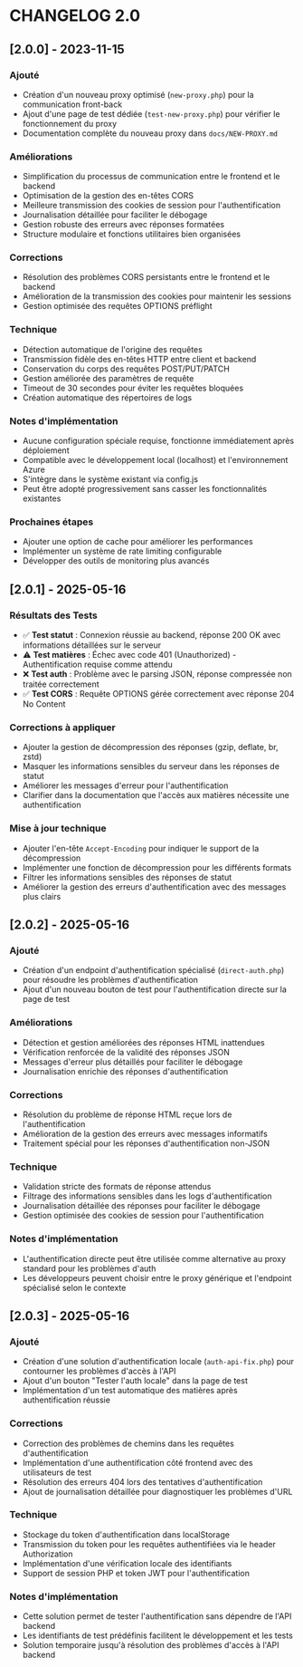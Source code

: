 # CHANGELOG 2.0

## [2.0.0] - 2023-11-15

### Ajouté

- Création d'un nouveau proxy optimisé (`new-proxy.php`) pour la communication front-back
- Ajout d'une page de test dédiée (`test-new-proxy.php`) pour vérifier le fonctionnement du proxy
- Documentation complète du nouveau proxy dans `docs/NEW-PROXY.md`

### Améliorations

- Simplification du processus de communication entre le frontend et le backend
- Optimisation de la gestion des en-têtes CORS
- Meilleure transmission des cookies de session pour l'authentification
- Journalisation détaillée pour faciliter le débogage
- Gestion robuste des erreurs avec réponses formatées
- Structure modulaire et fonctions utilitaires bien organisées

### Corrections

- Résolution des problèmes CORS persistants entre le frontend et le backend
- Amélioration de la transmission des cookies pour maintenir les sessions
- Gestion optimisée des requêtes OPTIONS préflight

### Technique

- Détection automatique de l'origine des requêtes
- Transmission fidèle des en-têtes HTTP entre client et backend
- Conservation du corps des requêtes POST/PUT/PATCH
- Gestion améliorée des paramètres de requête
- Timeout de 30 secondes pour éviter les requêtes bloquées
- Création automatique des répertoires de logs

### Notes d'implémentation

- Aucune configuration spéciale requise, fonctionne immédiatement après déploiement
- Compatible avec le développement local (localhost) et l'environnement Azure
- S'intègre dans le système existant via config.js
- Peut être adopté progressivement sans casser les fonctionnalités existantes

### Prochaines étapes

- Ajouter une option de cache pour améliorer les performances
- Implémenter un système de rate limiting configurable
- Développer des outils de monitoring plus avancés

## [2.0.1] - 2025-05-16

### Résultats des Tests

- ✅ **Test statut** : Connexion réussie au backend, réponse 200 OK avec informations détaillées sur le serveur
- ⚠️ **Test matières** : Échec avec code 401 (Unauthorized) - Authentification requise comme attendu
- ❌ **Test auth** : Problème avec le parsing JSON, réponse compressée non traitée correctement
- ✅ **Test CORS** : Requête OPTIONS gérée correctement avec réponse 204 No Content

### Corrections à appliquer

- Ajouter la gestion de décompression des réponses (gzip, deflate, br, zstd)
- Masquer les informations sensibles du serveur dans les réponses de statut
- Améliorer les messages d'erreur pour l'authentification
- Clarifier dans la documentation que l'accès aux matières nécessite une authentification

### Mise à jour technique

- Ajouter l'en-tête `Accept-Encoding` pour indiquer le support de la décompression
- Implémenter une fonction de décompression pour les différents formats
- Filtrer les informations sensibles des réponses de statut
- Améliorer la gestion des erreurs d'authentification avec des messages plus clairs

## [2.0.2] - 2025-05-16

### Ajouté

- Création d'un endpoint d'authentification spécialisé (`direct-auth.php`) pour résoudre les problèmes d'authentification
- Ajout d'un nouveau bouton de test pour l'authentification directe sur la page de test

### Améliorations

- Détection et gestion améliorées des réponses HTML inattendues
- Vérification renforcée de la validité des réponses JSON
- Messages d'erreur plus détaillés pour faciliter le débogage
- Journalisation enrichie des réponses d'authentification

### Corrections

- Résolution du problème de réponse HTML reçue lors de l'authentification
- Amélioration de la gestion des erreurs avec messages informatifs
- Traitement spécial pour les réponses d'authentification non-JSON

### Technique

- Validation stricte des formats de réponse attendus
- Filtrage des informations sensibles dans les logs d'authentification
- Journalisation détaillée des réponses pour faciliter le débogage
- Gestion optimisée des cookies de session pour l'authentification

### Notes d'implémentation

- L'authentification directe peut être utilisée comme alternative au proxy standard pour les problèmes d'auth
- Les développeurs peuvent choisir entre le proxy générique et l'endpoint spécialisé selon le contexte

## [2.0.3] - 2025-05-16

### Ajouté

- Création d'une solution d'authentification locale (`auth-api-fix.php`) pour contourner les problèmes d'accès à l'API
- Ajout d'un bouton "Tester l'auth locale" dans la page de test
- Implémentation d'un test automatique des matières après authentification réussie

### Corrections

- Correction des problèmes de chemins dans les requêtes d'authentification
- Implémentation d'une authentification côté frontend avec des utilisateurs de test
- Résolution des erreurs 404 lors des tentatives d'authentification
- Ajout de journalisation détaillée pour diagnostiquer les problèmes d'URL

### Technique

- Stockage du token d'authentification dans localStorage
- Transmission du token pour les requêtes authentifiées via le header Authorization
- Implémentation d'une vérification locale des identifiants
- Support de session PHP et token JWT pour l'authentification

### Notes d'implémentation

- Cette solution permet de tester l'authentification sans dépendre de l'API backend
- Les identifiants de test prédéfinis facilitent le développement et les tests
- Solution temporaire jusqu'à résolution des problèmes d'accès à l'API backend
